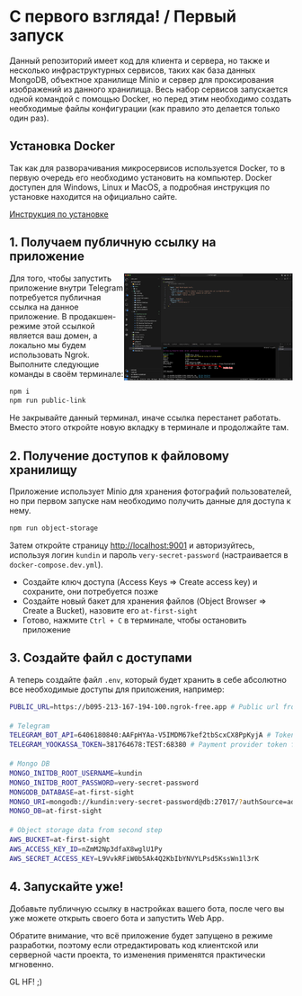 # С первого взгляда! / Первый запуск

Данный репозиторий имеет код для клиента и сервера, но также и несколько инфраструктурных сервисов, таких как база данных MongoDB, объектное хранилище Minio и сервер для проксирования изображений из данного хранилища. Весь набор сервисов запускается одной командой с помощью Docker, но перед этим необходимо создать необходимые файлы конфигурации (как правило это делается только один раз).

## Установка Docker

Так как для разворачивания микросервисов используется Docker, то в первую очередь его необходимо установить на компьютер. Docker доступен для Windows, Linux и MacOS, а подробная инструкция по установке находится на официально сайте.

[Инструкция по установке](https://docs.docker.com/engine/install/)

## 1. Получаем публичную ссылку на приложение

<img align="right" width="300" height="190" src="../images/first-run/public-link.png">

Для того, чтобы запустить приложение внутри Telegram потребуется публичная ссылка на данное приложение. В продакшен-режиме этой ссылкой является ваш домен, а локально мы будем использовать Ngrok. Выполните следующие команды в своём терминале:

```bash
npm i
npm run public-link
```

Не закрывайте данный терминал, иначе ссылка перестанет работать. Вместо этого откройте новую вкладку в терминале и продолжайте там.

## 2. Получение доступов к файловому хранилищу

Приложение использует Minio для хранения фотографий пользователей, но при первом запуске нам необходимо получить данные для доступа к нему.

```bash
npm run object-storage
```

Затем откройте страницу [http://localhost:9001](http://localhost:9001) и авторизуйтесь, используя логин `kundin` и пароль `very-secret-password` (настраивается в `docker-compose.dev.yml`).

- Создайте ключ доступа (Access Keys => Create access key) и сохраните, они потребуется позже
- Создайте новый бакет для хранения файлов (Object Browser => Create a Bucket), назовите его `at-first-sight`
- Готово, нажмите `Ctrl + C` в терминале, чтобы остановить приложение

## 3. Создайте файл с доступами

А теперь создайте файл `.env`, который будет хранить в себе абсолютно все необходимые доступы для приложения, например:

```bash
PUBLIC_URL=https://b095-213-167-194-100.ngrok-free.app # Public url from first step

# Telegram
TELEGRAM_BOT_API=6406180840:AAFpHYAa-V5IMDM67kef2tbScxCX8PpKyjA # Token for your bot from @BotFather
TELEGRAM_YOOKASSA_TOKEN=381764678:TEST:68380 # Payment provider token from @BotFather

# Mongo DB
MONGO_INITDB_ROOT_USERNAME=kundin
MONGO_INITDB_ROOT_PASSWORD=very-secret-password
MONGODB_DATABASE=at-first-sight
MONGO_URI=mongodb://kundin:very-secret-password@db:27017/?authSource=admin&readPreference=primary&ssl=false&directConnection=true
MONGO_DB=at-first-sight

# Object storage data from second step
AWS_BUCKET=at-first-sight
AWS_ACCESS_KEY_ID=nZmM2Np3dfaX8wglU1Py
AWS_SECRET_ACCESS_KEY=L9VvkRFiW0b5Ak4Q2KbIbYNVYLPsd5KssWn1l3rK
```

## 4. Запускайте уже!

Добавьте публичную ссылку в настройках вашего бота, после чего вы уже можете открыть своего бота и запустить Web App.

Обратите внимание, что всё приложение будет запущено в режиме разработки, поэтому если отредактировать код клиентской или серверной части проекта, то изменения применятся практически мгновенно.

GL HF! ;)

